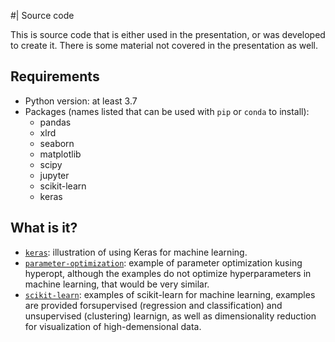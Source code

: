 #| Source code

This is source code that is either used in the presentation, or was developed
to create it.  There is some material not covered in the presentation as well.

## Requirements

* Python version: at least 3.7
* Packages (names listed that can be used with `pip` or `conda` to install):
  * pandas
  * xlrd
  * seaborn
  * matplotlib
  * scipy
  * jupyter
  * scikit-learn
  * keras

## What is it?
* [`keras`](keras): illustration of using Keras for machine learning.
* [`parameter-optimization`](parameter-optimization): example of parameter
  optimization kusing hyperopt, although the examples do not optimize
  hyperparameters in machine learning, that would be very similar.
* [`scikit-learn`](scikit-learn): examples of scikit-learn for machine learning,
  examples are provided forsupervised (regression and classification) and
  unsupervised (clustering) learnign, as well as dimensionality reduction for
  visualization of high-demensional data.
